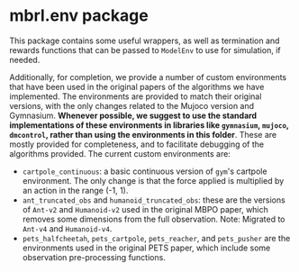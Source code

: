 # mbrl.env package
This package contains some useful wrappers, as well as termination and rewards 
functions that can be passed to `ModelEnv` to use for simulation, if needed.

Additionally, for completion, we provide a number of custom environments that have been 
used in the original papers of the algorithms we have implemented. The environments
are provided to match their original versions, with the only changes related to the 
Mujoco version and Gymnasium. **Whenever possible, we suggest to use the 
standard implementations of these environments in libraries like `gymnasium`, `mujoco`, 
`dmcontrol`, rather than using the environments in this folder**. These are mostly 
provided for completeness, and to facilitate debugging of the algorithms provided.
The current custom environments are:

* `cartpole_continuous`: a basic continuous version of `gym`'s cartpole environment. The
only change is that the force applied is multiplied by an action in the range (-1, 1).
* `ant_truncated_obs` and `humanoid_truncated_obs`: these are the versions of `Ant-v2` 
  and `Humanoid-v2` used in the original MBPO paper, which removes some dimensions 
  from the full observation. Note: Migrated to `Ant-v4` and `Humanoid-v4`.
* `pets_halfcheetah`, `pets_cartpole`, `pets_reacher`, and `pets_pusher` are the 
environments used in the original PETS paper, which include some observation 
  pre-processing functions.
    